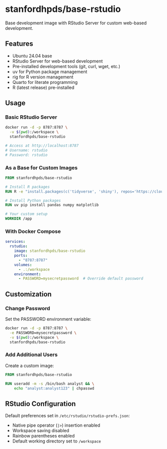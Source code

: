 # stanfordhpds/base-rstudio

Base development image with RStudio Server for custom web-based development.

## Features

- Ubuntu 24.04 base
- RStudio Server for web-based development
- Pre-installed development tools (git, curl, wget, etc.)
- uv for Python package management
- rig for R version management
- Quarto for literate programming
- R (latest release) pre-installed

## Usage

### Basic RStudio Server

```bash
docker run -d -p 8787:8787 \
  -v $(pwd):/workspace \
  stanfordhpds/base-rstudio

# Access at http://localhost:8787
# Username: rstudio
# Password: rstudio
```

### As a Base for Custom Images

```dockerfile
FROM stanfordhpds/base-rstudio

# Install R packages
RUN R -e "install.packages(c('tidyverse', 'shiny'), repos='https://cloud.r-project.org')"

# Install Python packages
RUN uv pip install pandas numpy matplotlib

# Your custom setup
WORKDIR /app
```

### With Docker Compose

```yaml
services:
  rstudio:
    image: stanfordhpds/base-rstudio
    ports:
      - "8787:8787"
    volumes:
      - .:/workspace
    environment:
      - PASSWORD=mysecretpassword  # Override default password
```

## Customization

### Change Password

Set the PASSWORD environment variable:

```bash
docker run -d -p 8787:8787 \
  -e PASSWORD=mysecretpassword \
  -v $(pwd):/workspace \
  stanfordhpds/base-rstudio
```

### Add Additional Users

Create a custom image:

```dockerfile
FROM stanfordhpds/base-rstudio

RUN useradd -m -s /bin/bash analyst && \
    echo "analyst:analyst123" | chpasswd
```

## RStudio Configuration

Default preferences set in `/etc/rstudio/rstudio-prefs.json`:
- Native pipe operator (`|>`) insertion enabled
- Workspace saving disabled
- Rainbow parentheses enabled
- Default working directory set to `/workspace`